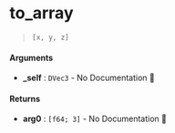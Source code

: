 # to\_array

>  `[x, y, z]`

#### Arguments

- **\_self** : `DVec3` \- No Documentation 🚧

#### Returns

- **arg0** : `[f64; 3]` \- No Documentation 🚧